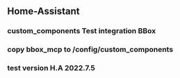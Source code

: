 ## Home-Assistant
### custom_components Test integration BBox
### copy bbox_mcp to /config/custom_components
### test version H.A 2022.7.5
